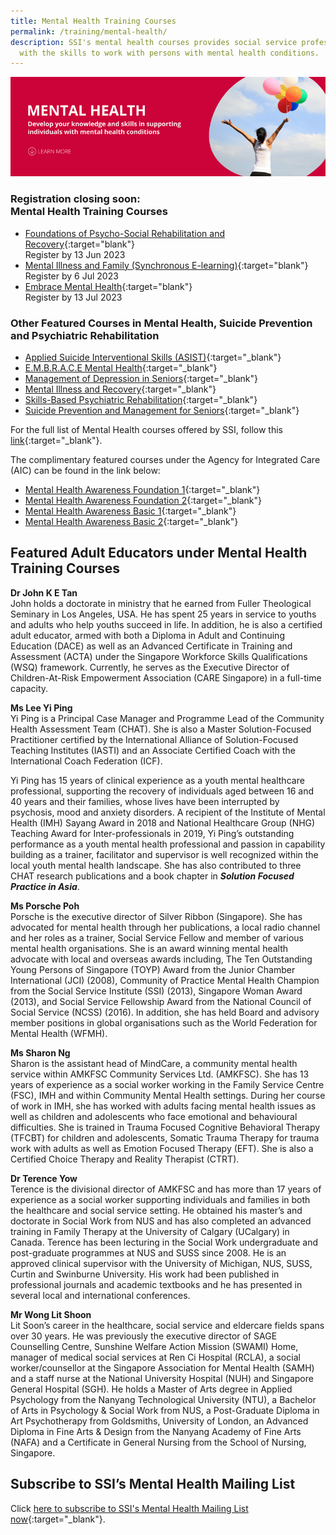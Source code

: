 ```yaml
---
title: Mental Health Training Courses
permalink: /training/mental-health/
description: SSI's mental health courses provides social service professionals
  with the skills to work with persons with mental health conditions.
---
```

![Social Service Institute (SSI) Singapore - Mental Health Conditions &amp; Recovery Courses](/images/mental-health-banner.png)

### **Registration closing soon: <br> Mental Health Training Courses**

- [Foundations of Psycho-Social Rehabilitation and Recovery](https://iltms.ssi.gov.sg/registration#/Course?coursecode=SMTH387){:target="blank"}<br>Register by 13 Jun 2023
- [Mental Illness and Family (Synchronous E-learning)](https://iltms.ssi.gov.sg/registration#/Course?coursecode=SDIS5501){:target="blank"}<br>Register by 6 Jul 2023
- [Embrace Mental Health](https://iltms.ssi.gov.sg/registration#/Course?coursecode=SMTH314){:target="blank"}<br>Register by 13 Jul 2023

### **Other Featured Courses in Mental Health, Suicide Prevention and Psychiatric Rehabilitation**
-   [Applied Suicide Interventional Skills (ASIST)](https://iltms.ssi.gov.sg/registration/#/Course?coursecode=SCRS5709){:target="_blank"}   
-   [E.M.B.R.A.C.E Mental Health](https://iltms.ssi.gov.sg/registration/#/Course?coursecode=SMTH314){:target="_blank"}
-   [Management of Depression in Seniors](https://iltms.ssi.gov.sg/registration/#/Course?coursecode=SECH5442){:target="_blank"}   
-   [Mental Illness and Recovery](https://iltms.ssi.gov.sg/registration/#/Course?coursecode=SDIS5911){:target="_blank"}   
-   [Skills-Based Psychiatric Rehabilitation](https://iltms.ssi.gov.sg/registration/#/Course?coursecode=SDIS6109){:target="_blank"} 
-   [Suicide Prevention and Management for Seniors](https://iltms.ssi.gov.sg/registration/#/Course?coursecode=SECH5587){:target="_blank"}   

For the full list of Mental Health courses offered by SSI, follow this  [link](https://iltms.ssi.gov.sg/registration#/Course){:target="_blank"}.

The complimentary featured courses under the Agency for Integrated Care (AIC) can be found in the link below:

-   [Mental Health Awareness Foundation 1](https://ccmhdcomms.github.io/mhafoundation1/){:target="_blank"}
-   [Mental Health Awareness Foundation 2](https://ccmhdcomms.github.io/mhafoundation2/){:target="_blank"}
-   [Mental Health Awareness Basic 1](https://ccmhdcomms.github.io/mhalevel2ss20/){:target="_blank"}
-   [Mental Health Awareness Basic 2](https://ccmhdcomms.github.io/mhalevel2comms20/){:target="_blank"}


## Featured Adult Educators under Mental Health Training Courses 

**Dr John K E Tan**  
John holds a doctorate in ministry that he earned from Fuller Theological Seminary in Los Angeles, USA. He has spent 25 years in service to youths and adults who help youths succeed in life. In addition, he is also a certified adult educator, armed with both a Diploma in Adult and Continuing Education (DACE) as well as an Advanced Certificate in Training and Assessment (ACTA) under the Singapore Workforce Skills Qualifications (WSQ) framework. Currently, he serves as the Executive Director of Children-At-Risk Empowerment Association (CARE Singapore) in a full-time capacity.

**Ms Lee Yi Ping**  
Yi Ping is a Principal Case Manager and Programme Lead of the Community Health Assessment Team (CHAT). She is also a Master Solution-Focused Practitioner certified by the International Alliance of Solution-Focused Teaching Institutes (IASTI) and an Associate Certified Coach with the International Coach Federation (ICF). 

Yi Ping has 15 years of clinical experience as a youth mental healthcare professional, supporting the recovery of individuals aged between 16 and 40 years and their families, whose lives have been interrupted by psychosis, mood and anxiety disorders. A recipient of the Institute of Mental Health (IMH) Sayang Award in 2018 and National Healthcare Group (NHG) Teaching Award for Inter-professionals in 2019, Yi Ping’s outstanding performance as a youth mental health professional and passion in capability building as a trainer, facilitator and supervisor is well recognized within the local youth mental health landscape. She has also contributed to three CHAT research publications and a book chapter in ***Solution Focused Practice in Asia***.

**Ms Porsche Poh**  
Porsche is the executive director of Silver Ribbon (Singapore). She has advocated for mental health through her publications, a local radio channel and her roles as a trainer, Social Service Fellow and member of various mental health organisations. She is an award winning mental health advocate with local and overseas awards including, The Ten Outstanding Young Persons of Singapore (TOYP) Award from the Junior Chamber International (JCI) (2008), Community of Practice Mental Health Champion from the Social Service Institute (SSI) (2013), Singapore Woman Award (2013), and Social Service Fellowship Award from the National Council of Social Service (NCSS) (2016). In addition, she has held Board and advisory member positions in global organisations such as the World Federation for Mental Health (WFMH).

**Ms Sharon Ng**  
Sharon is the assistant head of MindCare, a community mental health service within AMKFSC Community Services Ltd. (AMKFSC). She has 13 years of experience as a social worker working in the Family Service Centre (FSC), IMH and within Community Mental Health settings. During her course of work in IMH, she has worked with adults facing mental health issues as well as children and adolescents who face emotional and behavioural difficulties. She is trained in Trauma Focused Cognitive Behavioral Therapy (TFCBT) for children and adolescents, Somatic Trauma Therapy for trauma work with adults as well as Emotion Focused Therapy (EFT). She is also a Certified Choice Therapy and Reality Therapist (CTRT).

**Dr Terence Yow**  
Terence is the divisional director of AMKFSC and has more than 17 years of experience as a social worker supporting individuals and families in both the healthcare and social service setting. He obtained his master’s and doctorate in Social Work from NUS and has also completed an advanced training in Family Therapy at the University of Calgary (UCalgary) in Canada. Terence has been lecturing in the Social Work undergraduate and post-graduate programmes at NUS and SUSS since 2008. He is an approved clinical supervisor with the University of Michigan, NUS, SUSS, Curtin and Swinburne University. His work had been published in professional journals and academic textbooks and he has presented in several local and international conferences.

**Mr Wong Lit Shoon**  
Lit Soon’s career in the healthcare, social service and eldercare fields spans over 30 years. He was previously the executive director of SAGE Counselling Centre, Sunshine Welfare Action Mission (SWAMI) Home, manager of medical social services at Ren Ci Hospital (RCLA), a social worker/counsellor at the Singapore Association for Mental Health (SAMH) and a staff nurse at the National University Hospital (NUH) and Singapore General Hospital (SGH).
He holds a Master of Arts degree in Applied Psychology from the Nanyang Technological University (NTU), a Bachelor of Arts in Psychology &amp; Social Work from NUS, a Post-Graduate Diploma in Art Psychotherapy from Goldsmiths, University of London, an Advanced Diploma in Fine Arts &amp; Design from the Nanyang Academy of Fine Arts (NAFA) and a Certificate in General Nursing from the School of Nursing, Singapore.


## Subscribe to SSI’s Mental Health Mailing List
Click [here to subscribe to SSI's Mental Health Mailing List now](https://form.gov.sg/#!/62062a0f8cb95c001235e55d){:target="_blank"}.